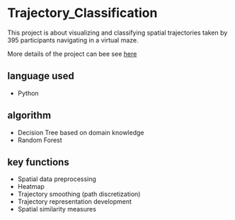 # Trajectory_Classification

This project is about visualizing and classifying spatial trajectories taken by 395 participants navigating in a virtual maze.

More details of the project can bee see [here](https://carolhechuanxiuyue.github.io/Trajectory_Classification/)

## language used
- Python

## algorithm
- Decision Tree based on domain knowledge
- Random Forest

## key functions
- Spatial data preprocessing
- Heatmap
- Trajectory smoothing (path discretization)
- Trajectory representation development
- Spatial similarity measures
